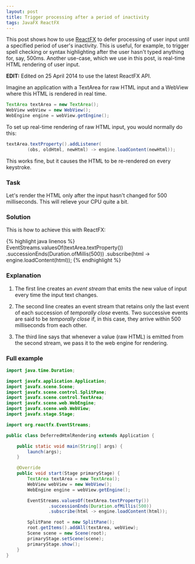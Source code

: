 ```yaml
---
layout: post
title: Trigger processing after a period of inactivity
tags: JavaFX ReactFX
---
```


This post shows how to use [ReactFX](http://www.reactfx.org) to defer processing of user input until a specified period of user's inactivity. This is useful, for example, to trigger spell checking or syntax highlighting after the user hasn't typed anything for, say, 500ms. Another use-case, which we use in this post, is real-time HTML rendering of user input.

**EDIT:** Edited on 25 April 2014 to use the latest ReactFX API.

Imagine an application with a TextArea for raw HTML input and a WebView where this HTML is rendered in real time.

```java
TextArea textArea = new TextArea();
WebView webView = new WebView();
WebEngine engine = webView.getEngine();
```

To set up real-time rendering of raw HTML input, you would normally do this:

```java
textArea.textProperty().addListener(
        (obs, oldHtml, newHtml) -> engine.loadContent(newHtml));
```

This works fine, but it causes the HTML to be re-rendered on every keystroke.

### Task

Let's render the HTML only after the input hasn't changed for 500 milliseconds. This will relieve your CPU quite a bit.

### Solution

This is how to achieve this with ReactFX:

{% highlight java linenos %}
EventStreams.valuesOf(textArea.textProperty())
        .successionEnds(Duration.ofMillis(500))
        .subscribe(html -> engine.loadContent(html));
{% endhighlight %}

### Explanation

 1. The first line creates an _event stream_ that emits the new value of input every time the input text changes.

 2. The second line creates an event stream that retains only the last event of each succession of _temporally close_ events. Two successive events are said to be _temporally close_ if, in this case, they arrive within 500 milliseconds from each other.

 3. The third line says that whenever a value (raw HTML) is emitted from the second stream, we pass it to the web engine for rendering.

### Full example

```java
import java.time.Duration;

import javafx.application.Application;
import javafx.scene.Scene;
import javafx.scene.control.SplitPane;
import javafx.scene.control.TextArea;
import javafx.scene.web.WebEngine;
import javafx.scene.web.WebView;
import javafx.stage.Stage;

import org.reactfx.EventStreams;

public class DeferredHtmlRendering extends Application {

    public static void main(String[] args) {
        launch(args);
    }

    @Override
    public void start(Stage primaryStage) {
        TextArea textArea = new TextArea();
        WebView webView = new WebView();
        WebEngine engine = webView.getEngine();

        EventStreams.valuesOf(textArea.textProperty())
                .successionEnds(Duration.ofMillis(500))
                .subscribe(html -> engine.loadContent(html));

        SplitPane root = new SplitPane();
        root.getItems().addAll(textArea, webView);
        Scene scene = new Scene(root);
        primaryStage.setScene(scene);
        primaryStage.show();
    }
}
```
